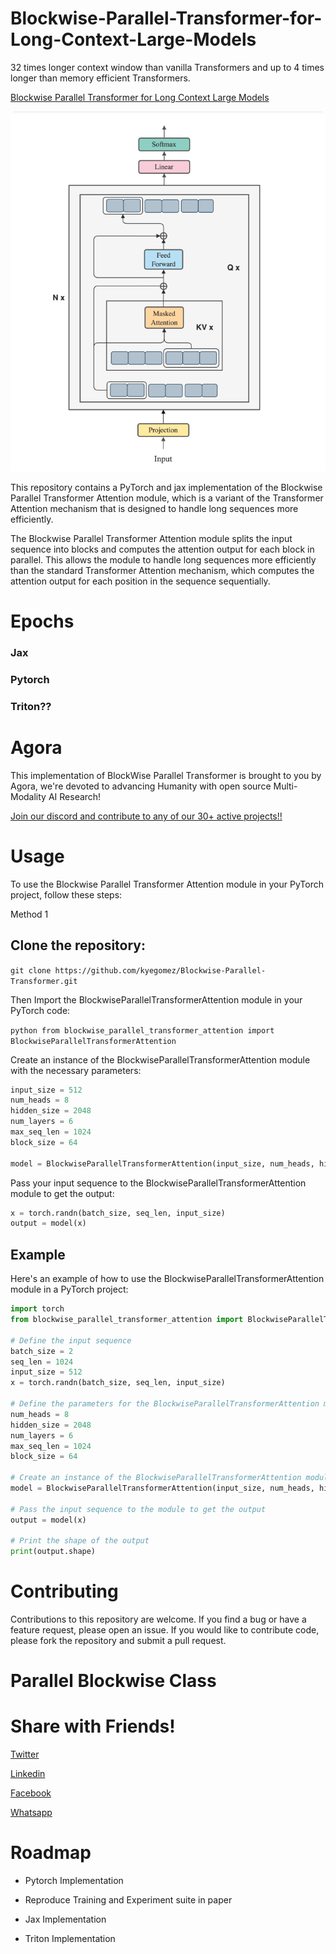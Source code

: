 # Blockwise-Parallel-Transformer-for-Long-Context-Large-Models
32 times longer context window than vanilla Transformers and up to 4 times longer than memory efficient Transformers.

[Blockwise Parallel Transformer for Long Context Large Models](https://arxiv.org/pdf/2305.19370.pdf)

![Blockwise Paralell Transformer Banner](blockwise-parallel-transformer.png)

This repository contains a PyTorch and jax implementation of the Blockwise Parallel Transformer Attention module, which is a variant of the Transformer Attention mechanism that is designed to handle long sequences more efficiently.

The Blockwise Parallel Transformer Attention module splits the input sequence into blocks and computes the attention output for each block in parallel. This allows the module to handle long sequences more efficiently than the standard Transformer Attention mechanism, which computes the attention output for each position in the sequence sequentially.


# Epochs

### Jax

### Pytorch

### Triton??

# Agora
This implementation of BlockWise Parallel Transformer is brought to you by Agora, we're devoted to advancing Humanity with open source Multi-Modality AI Research!

[Join our discord and contribute to any of our 30+ active projects!!](https://discord.gg/qUtxnK2NMf)


# Usage
To use the Blockwise Parallel Transformer Attention module in your PyTorch project, follow these steps:

Method 1 
## Clone the repository:

`git clone https://github.com/kyegomez/Blockwise-Parallel-Transformer.git`

Then Import the BlockwiseParallelTransformerAttention module in your PyTorch code:

```python from blockwise_parallel_transformer_attention import BlockwiseParallelTransformerAttention```

Create an instance of the BlockwiseParallelTransformerAttention module with the necessary parameters:

```python
input_size = 512
num_heads = 8
hidden_size = 2048
num_layers = 6
max_seq_len = 1024
block_size = 64

model = BlockwiseParallelTransformerAttention(input_size, num_heads, hidden_size, num_layers, max_seq_len, block_size)
```

Pass your input sequence to the BlockwiseParallelTransformerAttention module to get the output:

```python
x = torch.randn(batch_size, seq_len, input_size)
output = model(x)
```

## Example
Here's an example of how to use the BlockwiseParallelTransformerAttention module in a PyTorch project:

```python
import torch
from blockwise_parallel_transformer_attention import BlockwiseParallelTransformerAttention

# Define the input sequence
batch_size = 2
seq_len = 1024
input_size = 512
x = torch.randn(batch_size, seq_len, input_size)

# Define the parameters for the BlockwiseParallelTransformerAttention module
num_heads = 8
hidden_size = 2048
num_layers = 6
max_seq_len = 1024
block_size = 64

# Create an instance of the BlockwiseParallelTransformerAttention module
model = BlockwiseParallelTransformerAttention(input_size, num_heads, hidden_size, num_layers, max_seq_len, block_size)

# Pass the input sequence to the module to get the output
output = model(x)

# Print the shape of the output
print(output.shape)
```

# Contributing
Contributions to this repository are welcome. If you find a bug or have a feature request, please open an issue. If you would like to contribute code, please fork the repository and submit a pull request.



# Parallel Blockwise Class


# Share with Friends!
[Twitter](https://twitter.com/intent/tweet?url=https%3A%2F%2Fgithub.com%2Fkyegomez%2FBlockwise-Parallel-Transformer&text=Check%20out%20this%20PyTorch%20implementation%20of%20the%20Blockwise%20Parallel%20Transformer%20Attention%20module%20for%20efficiently%20handling%20long%20sequences%20in%20deep%20learning%20models%21%20%23deeplearning%20%23pytorch%20%23machinelearning%20%23github&hashtags=deeplearning%2Cpytorch%2Cmachinelearning%2Cgithub)

[Linkedin](https://www.linkedin.com/sharing/share-offsite/?url=https%3A%2F%2Fgithub.com%2Fkyegomez%2FBlockwise-Parallel-Transformer)

[Facebook](https://www.facebook.com/sharer/sharer.php?u=https%3A%2F%2Fgithub.com%2Fkyegomez%2FBlockwise-Parallel-Transformer)

[Whatsapp](https://api.whatsapp.com/send?text=Check%20out%20this%20PyTorch%20implementation%20of%20the%20Blockwise%20Parallel%20Transformer%20Attention%20module%20for%20efficiently%20handling%20long%20sequences%20in%20deep%20learning%20models%21%20https%3A%2F%2Fgithub.com%2Fkyegomez%2FBlockwise-Parallel-Transformer)


# Roadmap
* Pytorch Implementation

* Reproduce Training and Experiment suite in paper

* Jax Implementation

* Triton Implementation
